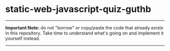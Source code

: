 # static-web-javascript-quiz-guthb


----------
**Important Note:** do not "borrow" or copy/paste the code that already exists in this repository. Take time to understand what's going on and implement it yourself instead.

----------
